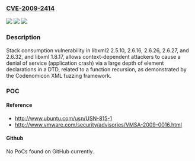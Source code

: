 ### [CVE-2009-2414](https://cve.mitre.org/cgi-bin/cvename.cgi?name=CVE-2009-2414)
![](https://img.shields.io/static/v1?label=Product&message=n%2Fa&color=blue)
![](https://img.shields.io/static/v1?label=Version&message=%3D%20n%2Fa%20&color=brighgreen)
![](https://img.shields.io/static/v1?label=Vulnerability&message=n%2Fa&color=brighgreen)

### Description

Stack consumption vulnerability in libxml2 2.5.10, 2.6.16, 2.6.26, 2.6.27, and 2.6.32, and libxml 1.8.17, allows context-dependent attackers to cause a denial of service (application crash) via a large depth of element declarations in a DTD, related to a function recursion, as demonstrated by the Codenomicon XML fuzzing framework.

### POC

#### Reference
- http://www.ubuntu.com/usn/USN-815-1
- http://www.vmware.com/security/advisories/VMSA-2009-0016.html

#### Github
No PoCs found on GitHub currently.

